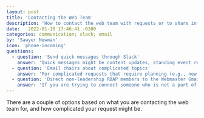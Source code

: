 ```yaml
---
layout: post
title: 'Contacting the Web Team'
description: 'How to contact the web team with requests or to share information'
date:   2022-01-10 17:46:41 -0300
categories: communication; slack; email
by: 'Sawyer Newman'
icon: 'phone-incoming'
questions:
  - question: 'Send quick messages through Slack'
    answer: 'Quick messages might be content updates, standing event requests, or request access to admin features in Wild Apricot. Send these types of messages to the #web channel in Slack.'
  - question: 'Email chairs about complicated topics'
    answer: 'For complicated requests that require planning (e.g., new events, IA changes, new pages, testing new features, etc.) send an email to the web chair(s) via their personal emails.'
  - question: 'Direct non-leadership RDAP members to the Webmaster Gmail'
    answer: 'If you are trying to connect someone who is not a part of RDAP leadership to the web team, send them to the webmaster@rdapassociation.org email.'
---
```


There are a couple of options based on what you are contacting the web team for, and how complicated your request might be.

